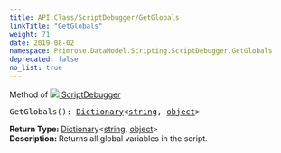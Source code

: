```yaml
---
title: API:Class/ScriptDebugger/GetGlobals
linkTitle: "GetGlobals"
weight: 71
date: 2019-08-02
namespace: Primrose.DataModel.Scripting.ScriptDebugger.GetGlobals
deprecated: false
no_list: true
---
```

Method of <a href="/docs/api-reference/Class/ScriptDebugger"><img src="/icons/silk/script_module.png"/>&nbsp;ScriptDebugger</a>
<pre class="method-declaration">
GetGlobals(): <a class="type" href="/docs/api-reference/System/Dictionary">Dictionary</a><<a class="type" href="/docs/api-reference/System/string">string</a>, <a class="type" href="/docs/api-reference/System/object">object</a>></pre>
<b>Return Type: </b>
<a class="type" href="/docs/api-reference/System/Dictionary">Dictionary</a><<a class="type" href="/docs/api-reference/System/string">string</a>, <a class="type" href="/docs/api-reference/System/object">object</a>>
<br/>
<b>Description: </b>
Returns all global variables in the script.

